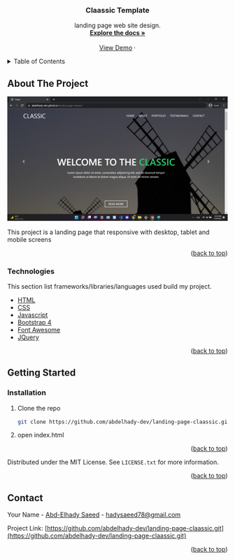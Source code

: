<div id="top"></div>
<!-- PROJECT SHIELDS -->
<!--
*** I'm using markdown "reference style" links for readability.
*** Reference links are enclosed in brackets [ ] instead of parentheses ( ).
*** See the bottom of this document for the declaration of the reference variables
*** for contributors-url, forks-url, etc. This is an optional, concise syntax you may use.
*** https://www.markdownguide.org/basic-syntax/#reference-style-links
-->


<!-- PROJECT LOGO -->
<br />
<div align="center">
  <h3 align="center">Claassic Template</h3>

  <p align="center">
    landing page web site design.
    <br />
    <a href="https://github.com/abdelhady-dev/landing-page-claassic"><strong>Explore the docs »</strong></a>
    <br />
    <br />
    <a href="https://abdelhady-dev.github.io/landing-page-claassic/">View Demo</a>
    ·
  </p>
</div>



<!-- TABLE OF CONTENTS -->
<details>
  <summary>Table of Contents</summary>
  <ol>
    <li>
      <a href="#about-the-project">About The Project</a>
      <ul>
        <li><a href="#built-with">Built With</a></li>
      </ul>
    </li>
    <li>
      <a href="#getting-started">Getting Started</a>
      <ul>
        <li><a href="#installation">Installation</a></li>
      </ul>
    </li>
    <li><a href="#contact">Contact</a></li>
  </ol>
</details>



<!-- ABOUT THE PROJECT -->
## About The Project

[![Product Name Screen Shot][product-screenshot]](https://abdelhady-dev.github.io/landing-page-claassic/)

This project is a landing page that responsive with desktop, tablet and mobile screens

<p align="right">(<a href="#top">back to top</a>)</p>



### Technologies

This section list frameworks/libraries/languages used build my project.

* [HTML](https://developer.mozilla.org/en-US/docs/Web/HTML)
* [CSS](https://www.w3schools.com/css/)
* [Javascript](https://www.w3schools.com/js/)
* [Bootstrap 4](https://getbootstrap.com/)
* [Font Awesome](https://fontawesome.com/)
* [JQuery](https://jquery.com)

<p align="right">(<a href="#top">back to top</a>)</p>



<!-- GETTING STARTED -->
## Getting Started

### Installation

1. Clone the repo
   ```sh
   git clone https://github.com/abdelhady-dev/landing-page-claassic.git
   ```
2. open index.html

<p align="right">(<a href="#top">back to top</a>)</p>



<!-- USAGE EXAMPLES -->

Distributed under the MIT License. See `LICENSE.txt` for more information.

<p align="right">(<a href="#top">back to top</a>)</p>



<!-- CONTACT -->
## Contact

Your Name - [Abd-Elhady Saeed](https://www.linkedin.com/in/abd-elhady-saeed-404385205/) - hadysaeed78@gmail.com

Project Link: [https://github.com/abdelhady-dev/landing-page-claassic.git](https://github.com/abdelhady-dev/landing-page-claassic.git)

<p align="right">(<a href="#top">back to top</a>)</p>



<!-- MARKDOWN LINKS & IMAGES -->
<!-- https://www.markdownguide.org/basic-syntax/#reference-style-links -->
[product-screenshot]: images/shot.png